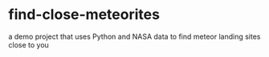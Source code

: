 # find-close-meteorites
a demo project that uses Python and NASA data to find meteor landing sites close to you
